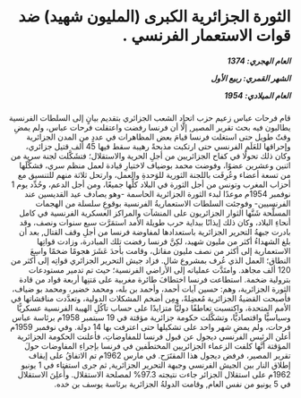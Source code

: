 <h1 dir="rtl">الثورة الجزائرية الكبرى (المليون شهيد) ضد قوات الاستعمار الفرنسي .</h1>

<h5 dir="rtl">العام الهجري:  1374

الشهر القمري: ربيع الأول

العام الميلادي: 1954</h5>

<p dir="rtl">قام فرحات عباس زعيم حزب اتحاد الشعب الجزائري بتقديم بيانٍ إلى السلطات الفرنسية يطالبون فيه بحث تقرير المصير, إلَّا أن فرنسا رفضت واعتقلت فرحات عباس، ولم يمضِ وقتٌ طويل حتى استغلت فرنسا قيامَ بعض المظاهرات في عددٍ من المدن الجزائرية وإحراقها للعَلَم الفرنسي حتى ارتكبت مذبحةً رهيبة سقط فيها 45 ألف قتيل جزائري، وكان ذلك تحولًا في كفاح الجزائريين من أجلِ الحرية والاستقلال؛ فتشَكَّلت لجنة سرية من اثنين وعشرين عضوًا، وفوضت محمد بوضياف لاختيارِ قيادة لعمل منظم سري، فشكَّلَها من تسعة أعضاء وعُرِفَت باللجنة الثورية للوَحدةِ والعمل، وارتحل ثلاثة منهم للتنسيق مع أحزاب المغرب وتونس من أجل الثورة في البلاد كلِّها جميعًا، ومن أجل الدعم، وحُدِّد يوم 1 نوفمبر 1954م موعدًا لبدء الثورة الجزائرية الحاسمة -وهو يصادف عيد القديسين عند الفرنسيين- وفوجئت السلطات الاستعماريةُ الفرنسية بوقوعِ سلسلة من الهجمات المسلَّحة شَنَّها الثوار الجزائريون على المنشآت والمراكز العسكرية الفرنسية في كامل أنحاءِ البلاد، وكان ذلك إيذانًا ببداية حرب طويلة الأمد استمَرَّت سبع سنوات ونصف، وقد بادرت جبهةُ التحرير الجزائرية باستعدادها لمفاوضة فرنسا من أجلِ وقف القتال, بعد أن بلغ الشهداءُ أكثر من مليون شهيد، لكِنَّ فرنسا رفضت تلك المبادرة، وزادت قواتِها الاستعمارية إلى أكثر من نصف مليون مقاتل، وقامت بأحدَ عَشَرَ هجومًا ضخمًا واسِعَ النطاق؛ العمل الذي عُرف بمشروع شال. فزاد جيش التحرير الجزائري قواتِه إلى أكثر من 120 ألف مجاهد. وامتَدَّت عملياته إلى الأراضي الفرنسية؛ حيث تم تدمير مستودعات بترولية ضخمة. استطاعت فرنسا اختطافَ طائرة مغربية على مَتنِها أربعة قواد من قادة الثورة الجزائرية، وهم: حسين آيات أحمد، وأحمد بن بله، ومحمد خضير، ومحمد بو ضياف، فأصبحت القضيةُ الجزائرية مُعضِلةً، ومِن أضخم المشكلات الدولية، وتعدَّدت مناقشاتها في الأمم المتحدة، واكتسبت تعاطفًا دوليًّا متزايدًا على حساب تآكُلِ الهيبة الفرنسية عسكريًّا وسياسيًّا واقتصاديًّا، وتشكَّلت حكومة جزائرية مؤقتة في 19 سبتمبر 1958م برئاسة عباس فرحات، ولم يمضِ شهر واحد على تشكيلها حتى اعترفت بها 14 دولة. وفي نوفمبر 1959م أعلن الرئيس الفرنسي ديجول عن قبول فرنسا للمفاوضاتِ، فأعلنت الحكومة الجزائرية المؤقتة أنَّها كلفت الزعماء الجزائريين المختطَفين في فرنسا بإجراءِ المفاوضات حولَ تقرير المصير، فرفض ديجول هذا المقتَرَح. في مارس 1962م تم الاتفاقُ على إيقاف إطلاق النار بين الجيش الفرنسي وجبهة التحرير الجزائرية, ثم جرى استفتاء في 1 يونيو 1962م على استقلال الجزائر جاءت نتيجته 97.3% لمصلحة الاستقلال. وأُعلِنَ الاستقلال في 5 يونيو من نفس العام, وقامت الدولةُ الجزائرية برئاسة يوسف بن خده.</p></br>
